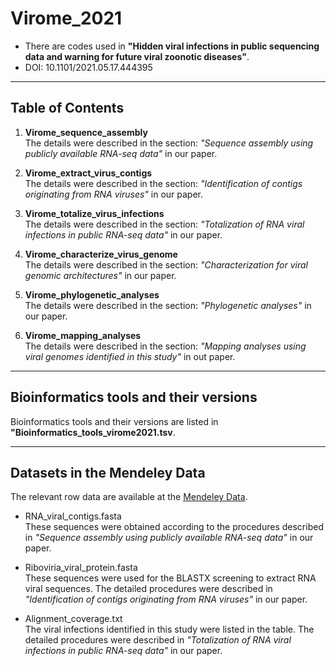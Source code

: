 # Virome_2021  
- There are codes used in **"Hidden viral infections in public sequencing data and warning for future viral zoonotic diseases"**.  
- DOI: 10.1101/2021.05.17.444395  


**  **
## Table of Contents  
1. **Virome_sequence_assembly**  
The details were described in the section: *"Sequence assembly using publicly available RNA-seq data"* in our paper.  


2. **Virome_extract_virus_contigs**  
The details were described in the section: *"Identification of contigs originating from RNA viruses"* in our paper.  


3. **Virome_totalize_virus_infections**  
The details were described in the section: *"Totalization of RNA viral infections in public RNA-seq data"* in our paper.  


4. **Virome_characterize_virus_genome**  
The details were described in the section: *"Characterization for viral genomic architectures"* in our paper.  


5. **Virome_phylogenetic_analyses**  
The details were described in the section: *"Phylogenetic analyses"* in our paper.  


6. **Virome_mapping_analyses**  
The details were described in the section: *"Mapping analyses using viral genomes identified in this study"* in out paper.  

**  **  
## Bioinformatics tools and their versions  
Bioinformatics tools and their versions are listed in **"Bioinformatics_tools_virome2021.tsv**.  


**  **
## Datasets in the Mendeley Data  
The relevant row data are available at the [Mendeley Data](http://dx.doi.org/10.17632/stscmh9mr3.1).  

- RNA_viral_contigs.fasta  
These sequences were obtained according to the procedures described in *"Sequence assembly using publicly available RNA-seq data"* in our paper.  

- Riboviria_viral_protein.fasta  
These sequences were used for the BLASTX screening to extract RNA viral sequences. The detailed procedures were described in *"Identification of contigs originating from RNA viruses"* in our paper.  

- Alignment_coverage.txt  
The viral infections identified in this study were listed in the table.  The detailed procedures were described in *"Totalization of RNA viral infections in public RNA-seq data"* in our paper.  

